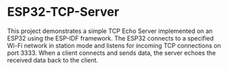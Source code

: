 # ESP32-TCP-Server
This project demonstrates a simple TCP Echo Server implemented on an ESP32 using the ESP-IDF framework. The ESP32 connects to a specified Wi-Fi network in station mode and listens for incoming TCP connections on port 3333. When a client connects and sends data, the server echoes the received data back to the client.
